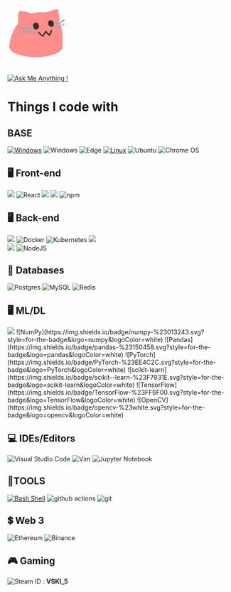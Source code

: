 # ![Build your own X](fast_meow_party.gif)

[![Ask Me Anything !](https://img.shields.io/badge/Ask%20me-anything-1abc9c.svg)](https://GitHub.com/Naereen/ama) 
# Things I code with
## BASE
[![Windows](https://svgshare.com/i/ZhY.svg)](https://svgshare.com/i/ZhY.svg) ![Windows](https://img.shields.io/badge/Windows-0078D6?style=for-the-badge&logo=windows&logoColor=white) ![Edge](https://img.shields.io/badge/Edge-0078D7?style=for-the-badge&logo=Microsoft-edge&logoColor=white)
[![Linux](https://svgshare.com/i/Zhy.svg)](https://svgshare.com/i/Zhy.svg) ![Ubuntu](https://img.shields.io/badge/Ubuntu-E95420?style=for-the-badge&logo=ubuntu&logoColor=white) ![Chrome OS](https://img.shields.io/badge/chrome%20os-3d89fc?style=for-the-badge&logo=google%20chrome&logoColor=white)

## 🖥️ Front-end
<img src="https://img.shields.io/badge/JavaScript-F7DF1E?style=for-the-badge&logo=javascript&logoColor=white"/>    <img alt="React" src="https://img.shields.io/badge/-React-45b8d8?style=flat-square&logo=react&logoColor=white" />    <img src="https://img.shields.io/badge/HTML5-E34F26?style=flat-square&logo=html5&logoColor=white"/>    <img src="https://img.shields.io/badge/CSS-239120?&style=flat-square&logo=react&logoColor=white"/>    <img alt="npm" src="https://img.shields.io/badge/-NPM-CB3837?style=flat-square&logo=npm&logoColor=white" />

## 🖥️ Back-end
<img src="https://img.shields.io/badge/Golang-46a2f1?style=for-the-badge&logo=Go&logoColor=white"/> <img alt="Docker" src="https://img.shields.io/badge/-Docker-46a2f1?style=flat-square&logo=docker&logoColor=white" /> ![Kubernetes](https://img.shields.io/badge/kubernetes-%23326ce5.svg?style=flat-square&logo=kubernetes&logoColor=white)
<img src="https://img.shields.io/badge/Python-3776AB?style=for-the-badge&logo=python&logoColor=white"/>   
<img src="https://img.shields.io/badge/JavaScript-F7DF1E?style=for-the-badge&logo=javascript&logoColor=white"/>  ![NodeJS](https://img.shields.io/badge/node.js-6DA55F?style=flat-square&logo=node.js&logoColor=white)

## 💾 Databases
![Postgres](https://img.shields.io/badge/postgres-%23316192.svg?style=for-the-badge&logo=postgresql&logoColor=white)    ![MySQL](https://img.shields.io/badge/mysql-%2300f.svg?style=for-the-badge&logo=mysql&logoColor=white)    ![Redis](https://img.shields.io/badge/redis-%23DD0031.svg?style=for-the-badge&logo=redis&logoColor=white)

## 🖥️ ML/DL
<img src="https://img.shields.io/badge/Python-3776AB?style=for-the-badge&logo=python&logoColor=white"/>
![NumPy](https://img.shields.io/badge/numpy-%23013243.svg?style=for-the-badge&logo=numpy&logoColor=white)  
![Pandas](https://img.shields.io/badge/pandas-%23150458.svg?style=for-the-badge&logo=pandas&logoColor=white)  
![PyTorch](https://img.shields.io/badge/PyTorch-%23EE4C2C.svg?style=for-the-badge&logo=PyTorch&logoColor=white)   
![scikit-learn](https://img.shields.io/badge/scikit--learn-%23F7931E.svg?style=for-the-badge&logo=scikit-learn&logoColor=white)   
![TensorFlow](https://img.shields.io/badge/TensorFlow-%23FF6F00.svg?style=for-the-badge&logo=TensorFlow&logoColor=white)   
![OpenCV](https://img.shields.io/badge/opencv-%23white.svg?style=for-the-badge&logo=opencv&logoColor=white)

## 💻 IDEs/Editors
![Visual Studio Code](https://img.shields.io/badge/Visual%20Studio%20Code-0078d7.svg?style=for-the-badge&logo=visual-studio-code&logoColor=white)
![Vim](https://img.shields.io/badge/VIM-%2311AB00.svg?style=for-the-badge&logo=vim&logoColor=white)
![Jupyter Notebook](https://img.shields.io/badge/jupyter-%23FA0F00.svg?style=for-the-badge&logo=jupyter&logoColor=white)

## 🔧TOOLS
[![Bash Shell](https://badges.frapsoft.com/bash/v1/bash.png?v=103)](https://github.com/ellerbrock/open-source-badges/)
<img alt="github actions" src="https://img.shields.io/badge/-Github_Actions-2088FF?style=flat-square&logo=github-actions&logoColor=white" />    <img alt="git" src="https://img.shields.io/badge/-Git-F05032?style=flat-square&logo=git&logoColor=white" />

## 💲 Web 3 
![Ethereum](https://img.shields.io/badge/Ethereum-3C3C3D?style=for-the-badge&logo=Ethereum&logoColor=white)
![Binance](https://img.shields.io/badge/Binance-FCD535?style=for-the-badge&logo=binance&logoColor=white)

## 🎮 Gaming
![Steam](https://img.shields.io/badge/steam-%23000000.svg?style=for-the-badge&logo=steam&logoColor=white)
ID : **VSKI_5**

